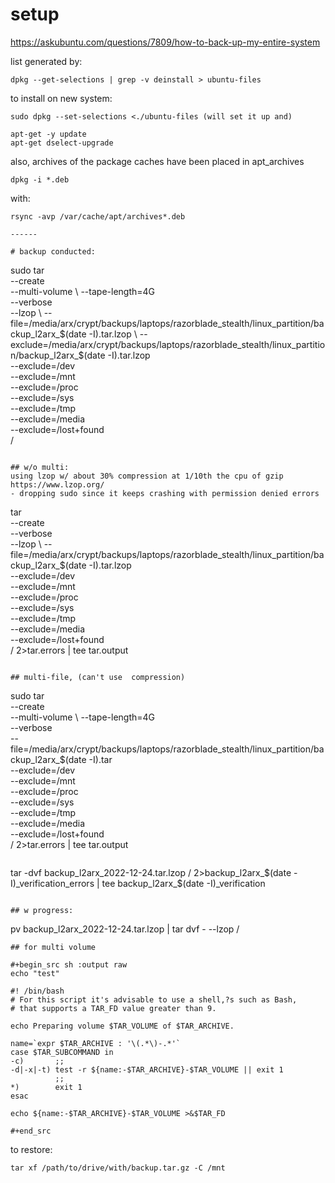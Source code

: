 # setup

https://askubuntu.com/questions/7809/how-to-back-up-my-entire-system

list generated by:
```
dpkg --get-selections | grep -v deinstall > ubuntu-files
```

to install on new system:
```
sudo dpkg --set-selections <./ubuntu-files (will set it up and)

apt-get -y update
apt-get dselect-upgrade
```

also, archives of the package caches have been placed in apt_archives
```
dpkg -i *.deb
```

with:
```
rsync -avp /var/cache/apt/archives*.deb

------

# backup conducted: 

```
sudo tar \
    --create \
    --multi-volume \ 
    --tape-length=4G \
    --verbose \
    --lzop \ 
    --file=/media/arx/crypt/backups/laptops/razorblade_stealth/linux_partition/backup_l2arx_$(date -I).tar.lzop \
    --exclude=/media/arx/crypt/backups/laptops/razorblade_stealth/linux_partition/backup_l2arx_$(date -I).tar.lzop \
    --exclude=/dev \
    --exclude=/mnt \
    --exclude=/proc \
    --exclude=/sys \
    --exclude=/tmp \
    --exclude=/media \
    --exclude=/lost+found \
    /
```

## w/o multi: 
using lzop w/ about 30% compression at 1/10th the cpu of gzip
https://www.lzop.org/
- dropping sudo since it keeps crashing with permission denied errors
```
tar \
    --create \
    --verbose \
    --lzop \ 
    --file=/media/arx/crypt/backups/laptops/razorblade_stealth/linux_partition/backup_l2arx_$(date -I).tar.lzop \
    --exclude=/dev \
    --exclude=/mnt \
    --exclude=/proc \
    --exclude=/sys \
    --exclude=/tmp \
    --exclude=/media \
    --exclude=/lost+found \
    / 2>tar.errors | tee tar.output
```

## multi-file, (can't use  compression)
```
sudo tar \
    --create \
    --multi-volume \ 
    --tape-length=4G \
    --verbose \
    --file=/media/arx/crypt/backups/laptops/razorblade_stealth/linux_partition/backup_l2arx_$(date -I).tar \
    --exclude=/dev \
    --exclude=/mnt \
    --exclude=/proc \
    --exclude=/sys \
    --exclude=/tmp \
    --exclude=/media \
    --exclude=/lost+found \
    / 2>tar.errors | tee tar.output
```

```
tar -dvf backup_l2arx_2022-12-24.tar.lzop / 2>backup_l2arx_$(date -I)_verification_errors | tee backup_l2arx_$(date -I)_verification
```

## w progress: 

```
pv backup_l2arx_2022-12-24.tar.lzop | tar dvf - --lzop /
```
## for multi volume

#+begin_src sh :output raw
echo "test"

#! /bin/bash
# For this script it's advisable to use a shell,?s such as Bash,
# that supports a TAR_FD value greater than 9.

echo Preparing volume $TAR_VOLUME of $TAR_ARCHIVE.

name=`expr $TAR_ARCHIVE : '\(.*\)-.*'`
case $TAR_SUBCOMMAND in
-c)       ;;
-d|-x|-t) test -r ${name:-$TAR_ARCHIVE}-$TAR_VOLUME || exit 1
          ;;
*)        exit 1
esac

echo ${name:-$TAR_ARCHIVE}-$TAR_VOLUME >&$TAR_FD

#+end_src
```
to restore: 
```
tar xf /path/to/drive/with/backup.tar.gz -C /mnt
```
